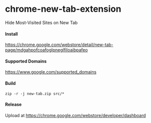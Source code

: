 # chrome-new-tab-extension
Hide Most-Visited Sites on New Tab

#### Install
https://chrome.google.com/webstore/detail/new-tab-page/mdgahpofcoafoglpneglfiloaibpafeo

#### Supported Domains
https://www.google.com/supported_domains

#### Build
`zip -r -j new-tab.zip src/*`

#### Release
Upload at https://chrome.google.com/webstore/developer/dashboard

